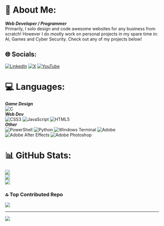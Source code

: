 # 💫 About Me:
***Web Developer / Programmer***<br>Primarily, I solo design and code awesome websites for any business from scratch! However I do mostly work on personal projects in my spare time in: AI, Games and Cyber Security. Check out any of my projects below!


## 🌐 Socials:
[![LinkedIn](https://img.shields.io/badge/LinkedIn-%230077B5.svg?logo=linkedin&logoColor=white)](https://linkedin.com/in/dawidkrzyzek) [![X](https://img.shields.io/badge/X-black.svg?logo=X&logoColor=white)](https://x.com/dk7dev) [![YouTube](https://img.shields.io/badge/YouTube-%23FF0000.svg?logo=YouTube&logoColor=white)](https://youtube.com/@UCpVC0xL_ZoJ9VB0ILtUPBTg) 

# 💻 Languages:
***Game Design***<br>
![C](https://img.shields.io/badge/c-%2300599C.svg?style=flat&logo=c&logoColor=white)
<br>***Web Dev***<br>
![CSS3](https://img.shields.io/badge/css3-%231572B6.svg?style=flat&logo=css3&logoColor=white) ![JavaScript](https://img.shields.io/badge/javascript-%23323330.svg?style=flat&logo=javascript&logoColor=%23F7DF1E) ![HTML5](https://img.shields.io/badge/html5-%23E34F26.svg?style=flat&logo=html5&logoColor=white) 
<br>***Other***<br>
![PowerShell](https://img.shields.io/badge/PowerShell-%235391FE.svg?style=flat&logo=powershell&logoColor=white) ![Python](https://img.shields.io/badge/python-3670A0?style=flat&logo=python&logoColor=ffdd54) ![Windows Terminal](https://img.shields.io/badge/Windows%20Terminal-%234D4D4D.svg?style=flat&logo=windows-terminal&logoColor=white) 
![Adobe](https://img.shields.io/badge/adobe-%23FF0000.svg?style=flat&logo=adobe&logoColor=white) ![Adobe After Effects](https://img.shields.io/badge/Adobe%20After%20Effects-9999FF.svg?style=flat&logo=Adobe%20After%20Effects&logoColor=white) ![Adobe Photoshop](https://img.shields.io/badge/adobe%20photoshop-%2331A8FF.svg?style=flat&logo=adobe%20photoshop&logoColor=white)
# 📊 GitHub Stats:
![](https://github-readme-stats.vercel.app/api?username=dk7dev&theme=midnight-purple&hide_border=true&include_all_commits=false&count_private=false)<br/>
![](https://github-readme-streak-stats.herokuapp.com/?user=dk7dev&theme=midnight-purple&hide_border=true)<br/>
![](https://github-readme-stats.vercel.app/api/top-langs/?username=dk7dev&theme=midnight-purple&hide_border=true&include_all_commits=false&count_private=false&layout=compact)

### 🔝 Top Contributed Repo
![](https://github-contributor-stats.vercel.app/api?username=dk7dev&limit=5&theme=midnight-purple&combine_all_yearly_contributions=true)

---
[![](https://visitcount.itsvg.in/api?id=dk7dev&icon=5&color=5)](https://visitcount.itsvg.in)

<!-- Proudly created with GPRM ( https://gprm.itsvg.in ) -->

